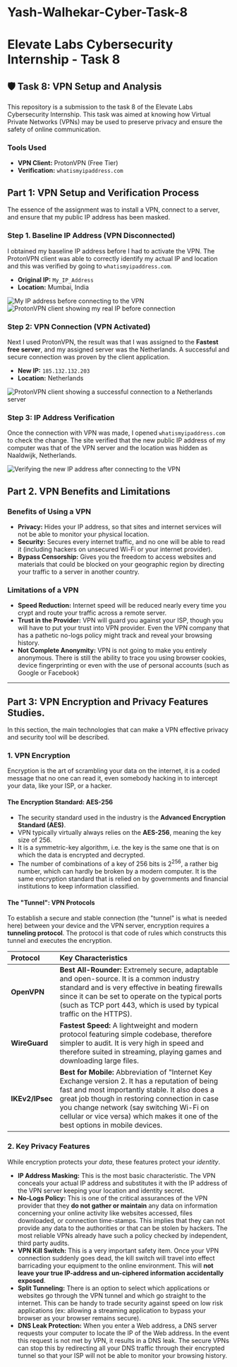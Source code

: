# Yash-Walhekar-Cyber-Task-8

# Elevate Labs Cybersecurity Internship - Task 8

## 🛡️ Task 8: VPN Setup and Analysis

This repository is a submission to the task 8 of the Elevate Labs Cybersecurity Internship. This task was aimed at knowing how Virtual Private Networks (VPNs) may be used to preserve privacy and ensure the safety of online communication.

### Tools Used
* **VPN Client:** ProtonVPN (Free Tier)
* **Verification:** `whatismyipaddress.com`

## Part 1: VPN Setup and Verification Process

The essence of the assignment was to install a VPN, connect to a server, and ensure that my public IP address has been masked.

### Step 1. Baseline IP Address (VPN Disconnected)

I obtained my baseline IP address before I had to activate the VPN. The ProtonVPN client was able to correctly identify my actual IP and location and this was verified by going to `whatismyipaddress.com`.

* **Original IP:** `My_IP_Address`
* **Location:** Mumbai, India

![My IP address before connecting to the VPN](<./Before VPN.png>)
![ProtonVPN client showing my real IP before connection](<./ProtonVPN Disconnected.png>)

### Step 2: VPN Connection (VPN Activated)

Next I used ProtonVPN, the result was that I was assigned to the **Fastest free server**, and my assigned server was the Netherlands. A successful and secure connection was proven by the client application.

* **New IP:** `185.132.132.203`
* **Location:** Netherlands

![ProtonVPN client showing a successful connection to a Netherlands server](<./ProtonVPN Connected.png>)

### Step 3: IP Address Verification

Once the connection with VPN was made, I opened `whatismyipaddress.com` to check the change. The site verified that the new public IP address of my computer was that of the VPN server and the location was hidden as Naaldwijk, Netherlands.

![Verifying the new IP address after connecting to the VPN](<./After VPN.png>)

## Part 2. VPN Benefits and Limitations

### Benefits of Using a VPN
* **Privacy:** Hides your IP address, so that sites and internet services will not be able to monitor your physical location.
* **Security:** Secures every internet traffic, and no one will be able to read it (including hackers on unsecured Wi-Fi or your internet provider).
* **Bypass Censorship:** Gives you the freedom to access websites and materials that could be blocked on your geographic region by directing your traffic to a server in another country.

### Limitations of a VPN
* **Speed Reduction:** Internet speed will be reduced nearly every time you crypt and route your traffic across a remote server.
* **Trust in the Provider:** VPN will guard you against your ISP, though you will have to put your trust into VPN provider. Even the VPN company that has a pathetic no-logs policy might track and reveal your browsing history.
* **Not Complete Anonymity:** VPN is not going to make you entirely anonymous. There is still the ability to trace you using browser cookies, device fingerprinting or even with the use of personal accounts (such as Google or Facebook)

---

## Part 3: VPN Encryption and Privacy Features Studies.

In this section, the main technologies that can make a VPN effective privacy and security tool will be described.

### 1. VPN Encryption

Encryption is the art of scrambling your data on the internet, it is a coded message that no one can read it, even somebody hacking in to intercept your data, like your ISP, or a hacker.

#### The Encryption Standard: AES-256

* The security standard used in the industry is the **Advanced Encryption Standard (AES)**.
* VPN typically virtually always relies on the **AES-256**, meaning the key size of 256.
* It is a symmetric-key algorithm, i.e. the key is the same one that is on which the data is encrypted and decrypted.
* The number of combinations of a key of 256 bits is $2^{256}$, a rather big number, which can hardly be broken by a modern computer. It is the same encryption standard that is relied on by governments and financial institutions to keep information classified.

#### The "Tunnel": VPN Protocols

To establish a secure and stable connection (the "tunnel" is what is needed here) between your device and the VPN server, encryption requires a **tunneling protocol**. The protocol is that code of rules which constructs this tunnel and executes the encryption.

| Protocol | Key Characteristics |
| :--- | :--- |
| **OpenVPN** | **Best All-Rounder:** Extremely secure, adaptable and open-source. It is a common industry standard and is very effective in beating firewalls since it can be set to operate on the typical ports (such as TCP port 443, which is used by typical traffic on the HTTPS). |
| **WireGuard** | **Fastest Speed:** A lightweight and modern protocol featuring simple codebase, therefore simpler to audit. It is very high in speed and therefore suited in streaming, playing games and downloading large files. |
| **IKEv2/IPsec** | **Best for Mobile:** Abbreviation of "Internet Key Exchange version 2. It has a reputation of being fast and most importantly stable. It also does a great job though in restoring connection in case you change network (say switching Wi-Fi on cellular or vice versa) which makes it one of the best options in mobile devices. |

### 2. Key Privacy Features

While encryption protects your *data*, these features protect your *identity*.

* **IP Address Masking:** This is the most basic characteristic. The VPN conceals your actual IP address and substitutes it with the IP address of the VPN server keeping your location and identity secret.
* **No-Logs Policy:** This is one of the critical assurances of the VPN provider that they **do not gather or maintain** any data on information concerning your online activity like websites accessed, files downloaded, or connection time-stamps. This implies that they can not provide any data to the authorities or that can be stolen by hackers. The most reliable VPNs already have such a policy checked by independent, third party audits.
* **VPN Kill Switch:** This is a very important safety item. Once your VPN connection suddenly goes dead, the kill switch will travel into effect barricading your equipment to the online environment. This will **not leave your true IP-address and un-ciphered information accidentally exposed**.
* **Split Tunneling:** There is an option to select which applications or websites go through the VPN tunnel and which go straight to the internet. This can be handy to trade security against speed on low risk applications (ex: allowing a streaming application to bypass your browser as your browser remains secure).
* **DNS Leak Protection:** When you enter a Web address, a DNS server requests your computer to locate the IP of the Web address. In the event this request is not met by VPN, it results in a DNS leak. The secure VPNs can stop this by redirecting all your DNS traffic through their encrypted tunnel so that your ISP will not be able to monitor your browsing history.
